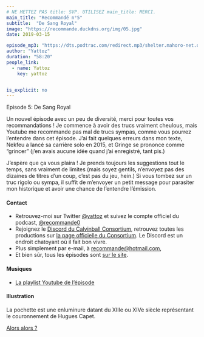 ```yaml
---
# NE METTEZ PAS title: SVP. UTILISEZ main_title: MERCI.
main_title: "Recommandé n°5"
subtitle:  "De Sang Royal"
image: "https://recommande.duckdns.org/img/05.jpg"
date: 2019-03-15

episode_mp3: "https://dts.podtrac.com/redirect.mp3/shelter.mahoro-net.org/~yattoz/recommande/episodes/episode05.mp3"
author: "Yattoz"
duration: "58:20"
people_link: 
  - name: Yattoz
    key: yattoz


is_explicit: no
---
```


<PodcastHeader/>

<!-- ECRIRE LA DESCRIPTION DE L'EPISODE SOUS CETTE LIGNE -->


 Episode 5: De Sang Royal 

<p>Un nouvel épisode avec un peu de diversité, merci pour toutes vos recommandations ! Je commence à avoir des trucs vraiment cheulous, mais Youtube me recommande pas mal de trucs sympas, comme vous pourrez l’entendre dans cet épisode. J’ai fait quelques erreurs dans mon texte, Nekfeu a lancé sa carrière solo en 2015, et Gringe se prononce comme “grincer” (j’en avais aucune idée quand j’ai enregistré, tant pis.)</p>

<p>J’espère que ça vous plaira ! Je prends toujours les suggestions tout le temps, sans vraiment de limites (mais soyez gentils, n’envoyez pas des dizaines de titres d’un coup, c’est pas du jeu, hein.) Si vous tombez sur un truc rigolo ou sympa, il suffit de m’envoyer un petit message pour parasiter mon historique et avoir une chance de l’entendre l’émission.</p>

<h4>Contact</h4>

<ul>
  <li>Retrouvez-moi sur Twitter <a href="https://twitter.com/yattoz" rel="nofollow">@yattoz</a> et suivez le compte officiel du podcast, <a href="https://twitter.com/recommande0" rel="nofollow">@recommande0</a></li>
  <li>Rejoignez le <a href="https://discord.gg/4RnA9v7" rel="nofollow">Discord du Calvinball Consortium</a>, retrouvez toutes les productions sur <a href="https://calvinballradio.wordpress.com/" rel="nofollow">la page officielle du Consortium</a>. Le Discord est un endroit chatoyant où il fait bon vivre.</li>
  <li>Plus simplement par e-mail, à <a href="mailto:recommande@hotmail.com" rel="nofollow">recommande@hotmail.com</a>,</li>
  <li>Et bien sûr, tous les épisodes sont <a href="https://recommande.duckdns.org" rel="nofollow">sur le site</a>.</li>
</ul>

<h4>Musiques</h4>

<ul>
  <li><a href="https://www.youtube.com/playlist?list=PLNjXbZkItxtYDJqxUxhdIQ5OWszmqBQoC" rel="nofollow">La playlist Youtube de l’épisode</a></li>
</ul>

<h4>Illustration</h4>

<p>La pochette est une enluminure datant du XIIIe ou XIVe siècle représentant le couronnement de Hugues Capet.</p>

<p><a href="https://www.youtube.com/watch?v=UMlLcjpzzjc" rel="nofollow">Alors alors ?</a></p>


